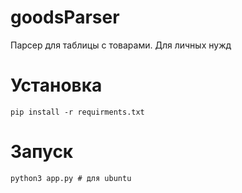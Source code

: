 # goodsParser
Парсер для таблицы с товарами. Для личных нужд

# Установка
`pip install -r requirments.txt`

# Запуск
`python3 app.py # для ubuntu`


